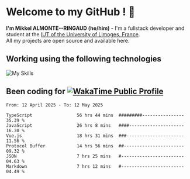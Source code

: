 # Welcome to my GitHub ! 🌃

**I'm Mikkel ALMONTE--RINGAUD (he/him)** - I'm a fullstack developer and student at the [IUT of the University of Limoges, France](https://iut.unilim.fr). \
All my projects are open source and available here.

## Working using the following technologies

![My Skills](https://skillicons.dev/icons?i=solidjs,pnpm,nodejs,ts,js,vercel,netlify,html,css,rust,astro,git,vue,md,electron,figma,github,bash,bun,cloudflare,py,tailwind,nginx,npm,tauri,vite,zig,yarn,windicss,dart,flutter,kotlin&theme=dark)

## Been coding for [![WakaTime Public Profile](https://wakatime.com/badge/user/0839e595-e07a-435c-8d59-ed95f2a3d6dd.svg?style=flat-square)](https://wakatime.com/@0839e595-e07a-435c-8d59-ed95f2a3d6dd)

<!--START_SECTION:waka-->

```plain
From: 12 April 2025 - To: 12 May 2025

TypeScript                 56 hrs 44 mins  #########----------------   35.39 %
JavaScript                 26 hrs 8 mins   ####---------------------   16.30 %
Vue.js                     18 hrs 31 mins  ###----------------------   11.56 %
Protocol Buffer            14 hrs 56 mins  ##-----------------------   09.32 %
JSON                       7 hrs 25 mins   #------------------------   04.63 %
Markdown                   7 hrs 12 mins   #------------------------   04.49 %
```

<!--END_SECTION:waka-->
